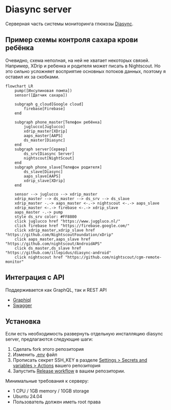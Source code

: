 # Diasync server

Серверная часть системы мониторинга глюкозы [Diasync](https://github.com/illepidus/diasync).

## Пример схемы контроля сахара крови ребёнка

Очевидно, схема неполная, на ней не хватает некоторых связей. Например, XDrip и ребенка и родителя может писать в
Nightscout. Но это сильно усложняет восприятие основных потоков данных, поэтому я оставил их за скобками.

```mermaid
flowchart LR
    pump([Инсулиновая помпа])
    sensor([Датчик сахара])

    subgraph g_cloud[Google cloud]
        firebase[Firebase]
    end

    subgraph phone_master[Телефон ребёнка]
        juglucco[Juglucco]
        xdrip_master[XDrip]
        aaps_master[AAPS]
        ds_master[Diasync]
    end
    subgraph server[Сервер]
        ds_srv[Diasync Server]
        nightscout[NightScout]
    end
    subgraph phone_slave[Телефон родителя]
        ds_slave[Diasync]
        aaps_slave[AAPS]
        xdrip_slave[XDrip]
    end

    sensor --> juglucco --> xdrip_master
    xdrip_master --> ds_master --> ds_srv --> ds_slave
    xdrip_master -.-> aaps_master <-.-> nightscout <-.-> aaps_slave
    xdrip_master <-.-> firebase <-.-> xdrip_slave
    aaps_master -.-> pump
    style ds_srv color: #FF8800
    click juglucco href "https://www.juggluco.nl/"
    click firebase href "https://firebase.google.com/"
    click xdrip_master,xdrip_slave href "https://github.com/NightscoutFoundation/xDrip"
    click aaps_master,aaps_slave href "https://github.com/nightscout/AndroidAPS"
    click ds_master,ds_slave href "https://github.com/illepidus/diasync-android"
    click nightscout href "https://github.com/nightscout/cgm-remote-monitor"
```

## Интеграция с API
Поддерживается как GraphQL, так и REST API
* [Graphiql](https://diasync.krotarnya.ru/graphiql)
* [Swagger](https://diasync.krotarnya.ru/swagger)

## Установка
Если есть необходимость развернуть отдельную инсталляцию diasync server, предлагаются следующие шаги:
1. Сделать fork этого репозитория
2. Изменить [.env](.github/.env) файл
3. Прописать секрет SSH_KEY в разделе [Settings > Secrets and variables > Actions](../../settings/secrets/actions) вашего репозитория
4. Запустить [Release workflow](../../actions/workflows/release.yml) в вашем репозитории.

Минимальные требования к серверу:
* 1 CPU / 1GB memory / 10GB storage 
* Ubuntu 24.04
* Пользователь должен иметь root права
